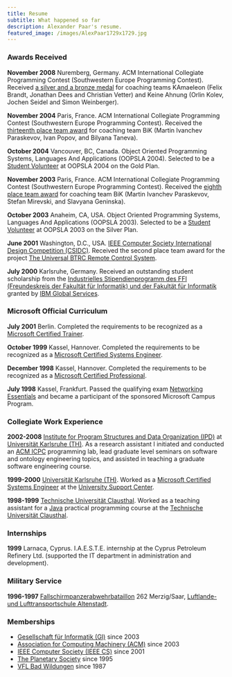 ```yaml
---
title: Resume
subtitle: What happened so far
description: Alexander Paar's resume.
featured_image: /images/AlexPaar1729x1729.jpg
---
```


### Awards Received

**November 2008** Nuremberg, Germany. ACM International Collegiate Programming Contest (Southwestern Europe Programming Contest). Received [a silver and a bronze medal](/blog/swerc-2008) for coaching teams KAmaeleon (Felix Brandt, Jonathan Dees and Christian Vetter) and Keine Ahnung (Orlin Kolev, Jochen Seidel and Simon Weinberger).

**November 2004** Paris, France. ACM International Collegiate Programming Contest (Southwestern Europe Programming Contest). Received the [thirteenth place team award](/blog/swerc-2004) for coaching team BiK (Martin Ivanchev Paraskevov, Ivan Popov, and Bilyana Taneva).

**October 2004** Vancouver, BC, Canada. Object Oriented Programming Systems, Languages And Applications (OOPSLA 2004). Selected to be a [Student Volunteer](/blog/oopsla-2004) at OOPSLA 2004 on the Gold Plan.

**November 2003** Paris, France. ACM International Collegiate Programming Contest (Southwestern Europe Programming Contest). Received the [eighth place team award](/blog/swerc-2003) for coaching team BiK (Martin Ivanchev Paraskevov, Stefan Mirevski, and Slavyana Geninska).

**October 2003** Anaheim, CA, USA. Object Oriented Programming Systems, Languages And Applications (OOPSLA 2003). Selected to be a [Student Volunteer](/blog/oopsla-2003) at OOPSLA 2003 on the Silver Plan.

**June 2001** Washington, D.C., USA. [IEEE Computer Society International Design Competition (CSIDC)](http://www.computer.org/portal/web/csidc/). Received the second place team award for the project [The Universal BTRC Remote Control System](/blog/csidc-2001).

**July 2000** Karlsruhe, Germany. Received an outstanding student scholarship from the [Industrielles Stipendienprogramm des FFI (Freundeskreis der Fakultät für Informatik) und der Fakultät für Informatik](http://www.ipd.uka.de/ffi-stipendium/) granted by [IBM Global Services](http://www.ibm.com/services/).


### Microsoft Official Curriculum

**July 2001** Berlin. Completed the requirements to be recognized as a [Microsoft Certified Trainer](/images/blog/microsoft-official-curriculum/mct.jpg).

**October 1999** Kassel, Hannover. Completed the requirements to be recognized as a [Microsoft Certified Systems Engineer](/images/blog/microsoft-official-curriculum/mcse.jpg).

**December 1998** Kassel, Hannover. Completed the requirements to be recognized as a [Microsoft Certified Professional](/images/blog/microsoft-official-curriculum/mcp.jpg).

**July 1998** Kassel, Frankfurt. Passed the qualifying exam [Networking Essentials](/images/blog/microsoft-official-curriculum/networking-essentials.jpg) and became a participant of the sponsored Microsoft Campus Program.


### Collegiate Work Experience

**2002-2008** [Institute for Program Structures and Data Organization (IPD)](http://wwwipd.ira.uka.de/) at [Universität Karlsruhe (TH)](http://www.uni-karlsruhe.de/). As a research assistant I initiated and conducted an [ACM ICPC](http://icpc.baylor.edu/) programming lab, lead graduate level seminars on software and ontology engineering topics, and assisted in teaching a graduate software engineering course.

**1999-2000** [Universität Karlsruhe (TH)](http://www.uni-karlsruhe.de/). Worked as a [Microsoft Certified Systems Engineer](http://en.wikipedia.org/wiki/Microsoft_Certified_Professional#Microsoft_Certified_Systems_Engineer_or_M.C.S.E.) at the [University Support Center](https://www.escde.net/).

**1998-1999** [Technische Universität Clausthal](http://www.tu-clausthal.de/). Worked as a teaching assistant for a [Java](http://en.wikipedia.org/wiki/Java_(programming_language)) practical programming course at the [Technische Universität Clausthal](http://www.in.tu-clausthal.de/).


### Internships

**1999** Larnaca, Cyprus. I.A.E.S.T.E. internship at the Cyprus Petroleum Refinery Ltd. (supported the IT department in administration and development).


### Military Service

**1996-1997** [Fallschirmpanzerabwehrbataillon](http://de.wikipedia.org/wiki/Liste_der_Fallschirmj%C3%A4gerverb%C3%A4nde_der_Bundeswehr#Fallschirmpanzerabwehrbataillone) 262 Merzig/Saar, [Luftlande- und Lufttransportschule Altenstadt](http://de.wikipedia.org/wiki/Luftlande-_und_Lufttransportschule).


### Memberships

- [Gesellschaft für Informatik (GI)](https://gi.de/) since 2003
- [Association for Computing Machinery (ACM)](https://www.acm.org/) since 2003
- [IEEE Computer Society (IEEE CS)](https://www.computer.org/) since 2001
- [The Planetary Society](http://planetary.org/) since 1995
- [VFL Bad Wildungen](http://www.vfl-badwildungen.de/) since 1987
